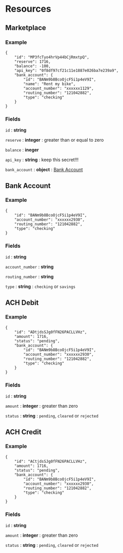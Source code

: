 # Resources

## Marketplace

### Example

    {
        "id": "MP3fcTyo4hrVp44bCjRmxtpQ",
        "reserve": 1716,
        "balance": -100,
        "api_key": "0f8df97cf21c11e1887e026ba7e239a9",
        "bank_account": {
            "id": "BANm9b8BcoOjcF5i1p4eV9I",
            "name": "Rent my bike",
            "account_number": "xxxxxx1129",
            "routing_number": "121042882",
            "type": "checking"
        }
    }

### Fields

`id`
: **string**

`reserve`
: **integer**
: greater than or equal to zero

`balance`
: **ineger**

`api_key`
: **string**
: keep this secret!!!

`bank_account`
: **object**
: [Bank Account](./resources.md#bank-account)


## Bank Account

### Example

    {
        "id": "BANm9b8BcoOjcF5i1p4eV9I",
        "account_number": "xxxxxx2930",
        "routing_number": "121042882",
        "type": "checking"
    }

### Fields

`id`
: **string**

`account_number`
: **string**

`routing_number`
: **string**

`type`
: **string**
: `checking` or `savings`


## ACH Debit

### Example

    {
        "id": "ADtjdsSJg0fFN26PACLLVHz",
        "amount": 1716,
        "status": "pending",
        "bank_account": {
            "id": "BANm9b8BcoOjcF5i1p4eV9I",
            "account_number": "xxxxxx2930",
            "routing_number": "121042882",
            "type": "checking"
        }
    }

### Fields

`id`
: **string**

`amount`
: **integer**
: greater than zero

`status`
: **string**
: `pending`, `cleared` or `rejected`


## ACH Credit

### Example

    {
        "id": "ACtjdsSJg0fFN26PACLLVHz",
        "amount": 1716,
        "status": "pending",
        "bank_account": {
            "id": "BANm9b8BcoOjcF5i1p4eV9I",
            "account_number": "xxxxxx2930",
            "routing_number": "121042882",
            "type": "checking"
        }
    }

### Fields

`id`
: **string**

`amount`
: **integer**
: greater than zero

`status`
: **string**
: `pending`, `cleared` or `rejected`